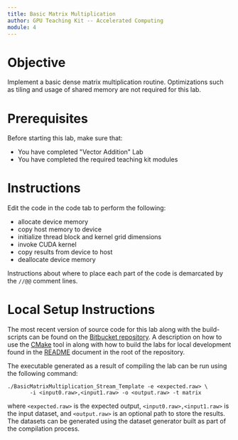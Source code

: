 ```yaml
---
title: Basic Matrix Multiplication
author: GPU Teaching Kit -- Accelerated Computing
module: 4
---
```


# Objective
Implement a basic dense matrix multiplication routine. Optimizations such as tiling and usage of shared memory are not required for this lab.

# Prerequisites
Before starting this lab, make sure that:
- You have completed "Vector Addition" Lab
- You have completed the required teaching kit modules

# Instructions
Edit the code in the code tab to perform the following:
- allocate device memory
- copy host memory to device
- initialize thread block and kernel grid dimensions
- invoke CUDA kernel
- copy results from device to host
- deallocate device memory

Instructions about where to place each part of the code is demarcated by the `//@@` comment lines.

# Local Setup Instructions
The most recent version of source code for this lab along with the build-scripts can be found on the [Bitbucket repository](LINKTOLAB). A description on how to use the [CMake](https://cmake.org/) tool in along with how to build the labs for local development found in the [README](LINKTOREADME) document in the root of the repository.

The executable generated as a result of compiling the lab can be run using the following command:

```{.bash}
./BasicMatrixMultiplication_Stream_Template -e <expected.raw> \
       -i <input0.raw>,<input1.raw> -o <output.raw> -t matrix
```

where `<expected.raw>` is the expected output, `<input0.raw>,<input1.raw>` is the input dataset, and `<output.raw>` is an optional path to store the results. The datasets can be generated using the dataset generator built as part of the compilation process.
